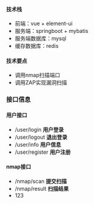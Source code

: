 #### 技术栈
- 前端：vue + element-ui
- 服务端：springboot + mybatis
- 服务端数据库：mysql
- 缓存数据库：redis

#### 技术要点
- 调用nmap扫描端口
- 调用ZAP实现漏洞扫描

### 接口信息
#### 用户接口
- /user/login **用户登录**
- /user/logout **退出登录**
- /user/info **用户信息**
- /user/register  **用户注册**
#### nmap接口
- /nmap/scan  **提交扫描**
- /nmap/result **扫描结果**
- 123

